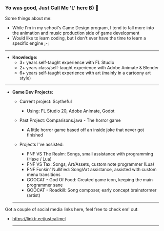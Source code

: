 ### Yo was good, Just Call Me 'L' here B) 👋

Some things about me:
- While I'm in my school's Game Design program, I tend to fall more into the animation and music production side of game development
- Would like to learn coding, but I don't ever have the time to learn a specific engine ;-;
  
__________________________________________________________________________
- **Knowledge:**
  - 3+ years self-taught experience with FL Studio
  - 2+ years class/self-taught experience with Adobe Animate & Blender
  - 6+ years self-taught experience with art (mainly in a cartoony art style)
    
__________________________________________________________________________
- **Game Dev Projects:**
  - Current project: Scytheful
    - Using: FL Studio 20, Adobe Animate, Godot
      
  - Past Project: Comparisons.java - The horror game
    - A little horror game based off an inside joke that never got finished
 
  - Projects I've assisted:
    - FNF VS The Realm: Songs, small assistance with programming (Haxe / Lua)
    - FNF VS Tax: Songs, Art/Assets, custom note programmer (Lua)
    - FNF Funkin' Nullified: Song/Art assistance, assisted with custom menu transitions
    - GOOCAT - God Of Food: Created game icon, keeping the main programmer sane
    - GOOCAT - Roadkill: Song composer, early concept brainstormer (artist)

  __________________________________________________________________________
Got a couple of social media links here, feel free to check em' out:
- https://linktr.ee/justcallmel

  __________________________________________________________________________
